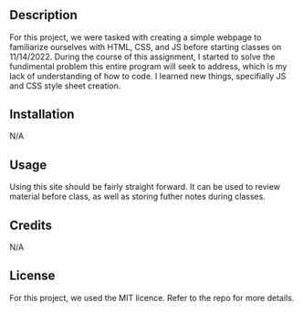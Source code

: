 # <Prework Study Guide Page>

## Description

For this project, we were tasked with creating a simple webpage to familiarize ourselves with HTML, CSS, and JS before starting classes on 11/14/2022. During the course of this assignment, I started to solve the fundimental problem this entire program will seek to address, which is my lack of understanding of how to code. I learned new things, specifially JS and CSS style sheet creation. 

## Installation

N/A

## Usage

Using this site should be fairly straight forward. It can be used to review material before class, as well as storing futher notes during classes.

## Credits

N/A

## License

For this project, we used the MIT licence. Refer to the repo for more details.

